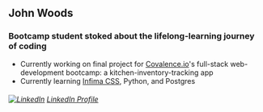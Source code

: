 ## John Woods
### Bootcamp student stoked about the lifelong-learning journey of coding

- Currently working on final project for [Covalence.io](https://www.covalence.io "Covalence homepage")'s full-stack web-development bootcamp: a kitchen-inventory-tracking app
- Currently learning [Infima CSS](https://facebookincubator.github.io/infima/ "Infima beta landing page"), Python, and Postgres

 ###### [![LinkedIn][2.2]][2] [LinkedIn Profile](https://www.linkedin.com/in/woodsjohnc/)

<!--
**jw00ds/jw00ds** is a ✨ _special_ ✨ repository because its `README.md` (this file) appears on your GitHub profile.

### John Woods
# Bootcamp student stoked about the lifelong-learning journey of coding

- 🔭 I’m currently working on a final project for covalence.io's full-stack web-development bootcamp
- 🌱 I’m currently learning ReactJS Hooks, Infima CSS, Python, and Postgres
-->
[2]: https://www.linkedin.com/in/woodsjohnc/
[2.2]: https://raw.githubusercontent.com/MartinHeinz/MartinHeinz/master/linkedin-3-16.png (LinkedIn icon without padding)

